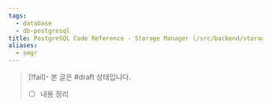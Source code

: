 ```yaml
---
tags:
  - database
  - db-postgresql
title: PostgreSQL Code Reference - Storage Manager (/src/backend/storage/smgr)
aliases:
  - smgr
---
```

> [!fail]- 본 글은 #draft 상태입니다.
> - [ ] 내용 정리